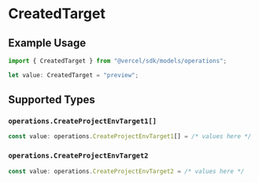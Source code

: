 # CreatedTarget

## Example Usage

```typescript
import { CreatedTarget } from "@vercel/sdk/models/operations";

let value: CreatedTarget = "preview";
```

## Supported Types

### `operations.CreateProjectEnvTarget1[]`

```typescript
const value: operations.CreateProjectEnvTarget1[] = /* values here */
```

### `operations.CreateProjectEnvTarget2`

```typescript
const value: operations.CreateProjectEnvTarget2 = /* values here */
```

